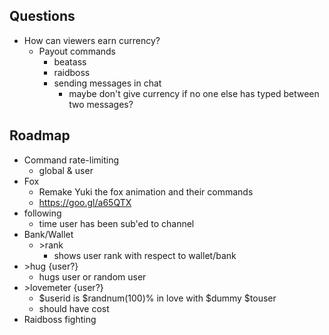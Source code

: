 ## Questions

- How can viewers earn currency?
    - Payout commands
        - beatass
        - raidboss
        - sending messages in chat
            - maybe don't give currency if no one else has typed between two messages?

## Roadmap

- Command rate-limiting
    - global & user
- Fox
    - Remake Yuki the fox animation and their commands
    - https://goo.gl/a65QTX
- following
    - time user has been sub'ed to channel
- Bank/Wallet
    - \>rank
        - shows user rank with respect to wallet/bank
- \>hug {user?}
    - hugs user or random user
- \>lovemeter {user?}
    - $userid is $randnum(100)% in love with $dummy $touser
    - should have cost
- Raidboss fighting
